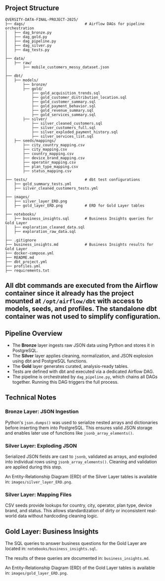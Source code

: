 ## Project Structure

```
QVERSITY-DATA-FINAL-PROJECT-2025/
├── dags/                           # Airflow DAGs for pipeline orchestration
│   ├── dag_bronze.py
│   ├── dag_gold.py
│   ├── dag_pipeline.py
│   ├── dag_silver.py
│   ├── dag_tests.py
│
├── data/
│   ├── raw/
│       ├── mobile_customers_messy_dataset.json
│
├── dbt/
│   ├── models/
│       ├── bronze/
│       ├── gold/
│           ├── gold_acquisition_trends.sql
│           ├── gold_customer_distribution_location.sql
│           ├── gold_customer_summary.sql
│           ├── gold_payment_behavior.sql
│           ├── gold_revenue_summary.sql
│           ├── gold_services_summary.sql
│       ├── silver/
│           ├── silver_cleaned_customers.sql
│           ├── silver_customers_full.sql
│           ├── silver_exploded_payment_history.sql
│           ├── silver_services_list.sql
│   ├── seeds/mappings/
│       ├── city_country_mapping.csv
│       ├── city_mapping.csv
│       ├── country_mapping.csv
│       ├── device_brand_mapping.csv
│       ├── operator_mapping.csv
│       ├── plan_type_mapping.csv
│       ├── status_mapping.csv
│
├── tests/                          # dbt test configurations
│   ├── gold_summary_tests.yml
│   ├── silver_cleaned_customers_tests.yml
│
├── images/
│   ├── silver_layer_ERD.png
│   ├── gold_layer_ERD.png          # ERD for Gold Layer tables
│
├── notebooks/
│   ├── business_insights.sql       # Business Insights queries for Gold Layer
│   ├── exploration_cleaned_data.sql
│   ├── exploration_raw_data.sql
│
├── .gitignore
├── business_insights.md            # Business Insights results for Gold Layer
├── docker-compose.yml
├── README.md
├── dbt_project.yml
├── profiles.yml
├── requirements.txt
```

## All dbt commands are executed from the Airflow container since it already has the project mounted at `/opt/airflow/dbt` with access to models, seeds, and profiles. The standalone dbt container was not used to simplify configuration.

## Pipeline Overview

- The **Bronze** layer ingests raw JSON data using Python and stores it in PostgreSQL.
- The **Silver** layer applies cleaning, normalization, and JSON explosion using dbt and PostgreSQL functions.
- The **Gold** layer generates curated, analysis-ready tables.
- Tests are defined with dbt and executed via a dedicated Airflow DAG.
- The pipeline is orchestrated by `dag_pipeline.py`, which chains all DAGs together. Running this DAG triggers the full process.

## Technical Notes

### Bronze Layer: JSON Ingestion

Python's `json.dumps()` was used to serialize nested arrays and dictionaries before inserting them into PostgreSQL. This ensures valid JSON storage and enables later use of functions like `jsonb_array_elements()`.

### Silver Layer: Exploding JSON

Serialized JSON fields are cast to `jsonb`, validated as arrays, and exploded into individual rows using `jsonb_array_elements()`. Cleaning and validation are applied during this step.

An Entity-Relationship Diagram (ERD) of the Silver Layer tables is available in: `images/silver_layer_ERD.png`.

### Silver Layer: Mapping Files

CSV seeds provide lookups for country, city, operator, plan type, device brand, and status. This allows standardization of dirty or inconsistent real-world data without hardcoding cleaning logic.

## Gold Layer: Business Insights

The SQL queries to answer business questions for the Gold Layer are located in: `notebooks/business_insights.sql`.

The results of these queries are documented in: `business_insights.md`.

An Entity-Relationship Diagram (ERD) of the Gold Layer tables is available in: `images/gold_layer_ERD.png`.

